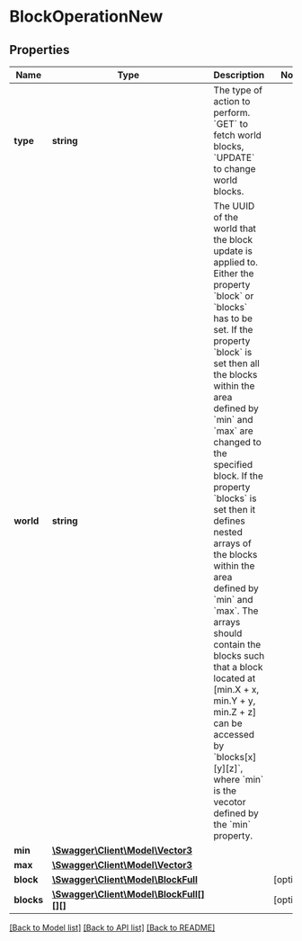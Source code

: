 # BlockOperationNew

## Properties
Name | Type | Description | Notes
------------ | ------------- | ------------- | -------------
**type** | **string** | The type of action to perform. &#x60;GET&#x60; to fetch world blocks, &#x60;UPDATE&#x60; to change world blocks. | 
**world** | **string** | The UUID of the world that the block update is applied to.  Either the property &#x60;block&#x60; or &#x60;blocks&#x60; has to be set.  If the property &#x60;block&#x60; is set then all the blocks within the area defined by &#x60;min&#x60; and &#x60;max&#x60; are changed to the specified block.  If the property &#x60;blocks&#x60; is set then it defines nested arrays of the blocks within the area defined by &#x60;min&#x60; and &#x60;max&#x60;. The arrays should contain the blocks such that a block located at [min.X + x, min.Y + y, min.Z + z] can be accessed by &#x60;blocks[x][y][z]&#x60;, where &#x60;min&#x60; is the vecotor defined by the &#x60;min&#x60; property. | 
**min** | [**\Swagger\Client\Model\Vector3**](Vector3.md) |  | 
**max** | [**\Swagger\Client\Model\Vector3**](Vector3.md) |  | 
**block** | [**\Swagger\Client\Model\BlockFull**](BlockFull.md) |  | [optional] 
**blocks** | [**\Swagger\Client\Model\BlockFull[][][]**](array.md) |  | [optional] 

[[Back to Model list]](../README.md#documentation-for-models) [[Back to API list]](../README.md#documentation-for-api-endpoints) [[Back to README]](../README.md)


